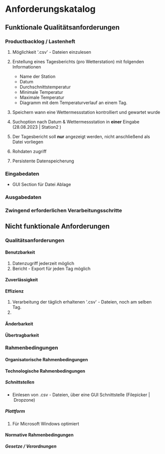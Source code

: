 # Anforderungskatalog

## Funktionale Qualitätsanforderungen

### Productbacklog / Lastenheft

1. Möglichkeit '.csv' - Dateien einzulesen

2. Erstellung eines Tagesberichts (pro Wetterstation) mit folgenden Informationen
   - Name der Station
   - Datum
   - Durchschnittstemperatur
   - Minimale Temperatur
   - Maximale Temperatur
   - Diagramm mit dem Temperaturverlauf an einem Tag.

3. Speichern wann eine Wettermessstation kontrolliert und gewartet wurde
4. Suchoption nach Datum & Wettermessstation in **einer** Eingabe (28.08.2023 | Station2 )
5. Der Tagesbericht soll **nur** angezeigt werden, nicht anschließend als Datei vorliegen
6. Rohdaten zugriff
7. Persistente Datenspeicherung
### Eingabedaten

- GUI Section für Datei Ablage

### Ausgabedaten

### Zwingend erforderlichen Verarbeitungsschritte

## Nicht funktionale Anforderungen

### Qualitätsanforderungen

#### Benutzbarkeit

1. Datenzugriff jederzeit möglich
2. Bericht - Export für jeden Tag möglich

#### Zuverlässigkeit

#### Effizienz

1. Verarbeitung der täglich erhaltenen '.csv' - Dateien, noch am selben Tag.
2.  

#### Änderbarkeit

#### Übertragbarkeit

### Rahmenbedingungen

#### Organisatorische Rahmenbedingungen

#### Technologische Rahmenbedingungen

##### Schnittstellen

- Einlesen von .csv - Dateien, über eine GUI Schnittstelle (Filepicker | Dropzone)

##### Plattform

1. Für Microsoft Windows optimiert

#### Normative Rahmenbedingungen

##### Gesetze / Verordnungen

